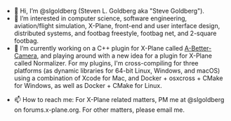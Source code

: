 - 👋 Hi, I’m @slgoldberg (Steven L. Goldberg aka "Steve Goldberg").
- 👀 I’m interested in computer science, software engineering, aviation/flight simulation,
X-Plane, front-end and user interface design, distributed systems, and footbag freestyle,
footbag net, and 2-square footbag.
- 🌱 I’m currently working on a C++ plugin for X-Plane called
[A-Better-Camera](https://forums.x-plane.org/index.php?/files/file/46121-a-better-camera-abc-for-x-plane-11/),
and playing around with a new idea for a plugin for X-Plane called Normalizer.  For my plugins, I'm
cross-compiling for three platforms (as dynamic libraries for 64-bit Linux, Windows, and
macOS) using a combination of Xcode for Mac, and Docker + osxcross + CMake for Windows,
as well as Docker + CMake for Linux.
<!-- - 💞️ I’m looking to collaborate on ... -->
- 📫 How to reach me:  For X-Plane related matters, PM me at @slgoldberg on forums.x-plane.org.
For other matters, please email me.

<!---
slgoldberg/slgoldberg is a ✨ special ✨ repository because its `README.md` (this file) appears on your GitHub profile.
You can click the Preview link to take a look at your changes.
--->
